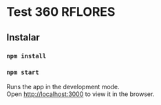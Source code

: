 # Test 360 RFLORES



## Instalar

### `npm install`
### `npm start`

Runs the app in the development mode.\
Open [http://localhost:3000](http://localhost:3000) to view it in the browser.
